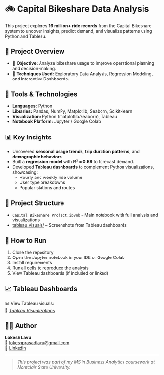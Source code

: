 # 🚲 Capital Bikeshare Data Analysis

This project explores **16 million+ ride records** from the Capital Bikeshare system to uncover insights, predict demand, and visualize patterns using Python and Tableau.

## 📌 Project Overview

- 📍 **Objective:** Analyze bikeshare usage to improve operational planning and decision-making.
- 🧠 **Techniques Used:** Exploratory Data Analysis, Regression Modeling, and Interactive Dashboards.

## 🧰 Tools & Technologies

- **Languages:** Python  
- **Libraries:** Pandas, NumPy, Matplotlib, Seaborn, Scikit-learn  
- **Visualization:** Python (matplotlib/seaborn), Tableau  
- **Notebook Platform:** Jupyter / Google Colab

## 📊 Key Insights

- Uncovered **seasonal usage trends**, **trip duration patterns**, and **demographic behaviors**.
- Built a **regression model** with **R² = 0.69** to forecast demand.
- Developed **Tableau dashboards** to complement Python visualizations, showcasing:
  - Hourly and weekly ride volume
  - User type breakdowns
  - Popular stations and routes

## 📁 Project Structure

- `Capital Bikeshare Project.ipynb` – Main notebook with full analysis and visualizations  
- [tableau_visuals/](https://github.com/lokeshlavu01/Capital-Bikeshare-Data-Analysis/tree/main/tableau_visuals) – Screenshots from Tableau dashboards  

## 🚀 How to Run

1. Clone the repository  
2. Open the Jupyter notebook in your IDE or Google Colab  
3. Install requirements 
4. Run all cells to reproduce the analysis  
5. View Tableau dashboards (if included or linked)

## 📈 Tableau Dashboards

📊 View Tableau visuals:  
🔗 *[Tableau Visualizations](https://public.tableau.com/app/profile/lokeshlavu/viz/CapitalBikeshareDataAnalysis/CapitalBikeshareUsageDashboard)*

## 👨‍💻 Author

**Lokesh Lavu**  
📧 lokeshprasadlavu@gmail.com  
🔗 [LinkedIn](https://linkedin.com/in/lokeshlavu)

---

> *This project was part of my MS in Business Analytics coursework at Montclair State University.*
